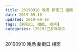 ```yaml
---
title: 20190910 晚场 新街口 相面
date: 2019-09-10
updated: 2019-09-10
tags: [新街口, 相面, 相声]
categories: (2019)己亥年场次
---
```

20190910 晚场 新街口 相面

